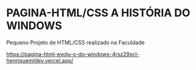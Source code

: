 # PAGINA-HTML/CSS A HISTÓRIA DO WINDOWS

Pequeno Projeto de HTML/CSS realizado na Faculdade

https://pagina-html-evolu-o-do-windows-4rsz29xcl-henriquemldev.vercel.app/
